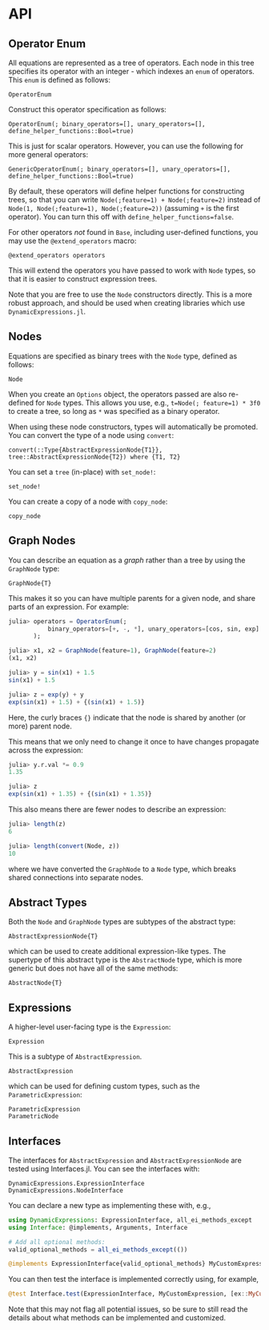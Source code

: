 # API

## Operator Enum

All equations are represented as a tree of operators. Each node in this tree
specifies its operator with an integer - which indexes an `enum` of operators.
This `enum` is defined as follows:

```@docs
OperatorEnum
```

Construct this operator specification as follows:

```@docs
OperatorEnum(; binary_operators=[], unary_operators=[], define_helper_functions::Bool=true)
```

This is just for scalar operators. However, you can use
the following for more general operators:

```@docs
GenericOperatorEnum(; binary_operators=[], unary_operators=[], define_helper_functions::Bool=true)
```

By default, these operators will define helper functions for constructing trees,
so that you can write `Node(;feature=1) + Node(;feature=2)` instead of
`Node(1, Node(;feature=1), Node(;feature=2))` (assuming `+` is the first operator).
You can turn this off with `define_helper_functions=false`.

For other operators *not* found in `Base`, including user-defined functions, you may
use the `@extend_operators` macro:

```@docs
@extend_operators operators
```

This will extend the operators you have passed to work with `Node` types, so that
it is easier to construct expression trees.

Note that you are free to use the `Node` constructors directly.
This is a more robust approach, and should be used when creating libraries
which use `DynamicExpressions.jl`.

## Nodes

Equations are specified as binary trees with the `Node` type, defined
as follows:

```@docs
Node
```

When you create an `Options` object, the operators
passed are also re-defined for `Node` types.
This allows you use, e.g., `t=Node(; feature=1) * 3f0` to create a tree, so long as
`*` was specified as a binary operator.

When using these node constructors, types will automatically be promoted.
You can convert the type of a node using `convert`:

```@docs
convert(::Type{AbstractExpressionNode{T1}}, tree::AbstractExpressionNode{T2}) where {T1, T2}
```

You can set a `tree` (in-place) with `set_node!`:

```@docs
set_node!
```

You can create a copy of a node with `copy_node`:

```@docs
copy_node
```

## Graph Nodes

You can describe an equation as a *graph* rather than a tree
by using the `GraphNode` type:

```@docs
GraphNode{T}
```

This makes it so you can have multiple parents for a given node,
and share parts of an expression. For example:

```julia
julia> operators = OperatorEnum(;
           binary_operators=[+, -, *], unary_operators=[cos, sin, exp]
       );

julia> x1, x2 = GraphNode(feature=1), GraphNode(feature=2)
(x1, x2)

julia> y = sin(x1) + 1.5
sin(x1) + 1.5

julia> z = exp(y) + y
exp(sin(x1) + 1.5) + {(sin(x1) + 1.5)}
```

Here, the curly braces `{}` indicate that the node
is shared by another (or more) parent node.

This means that we only need to change it once
to have changes propagate across the expression:

```julia
julia> y.r.val *= 0.9
1.35

julia> z
exp(sin(x1) + 1.35) + {(sin(x1) + 1.35)}
```

This also means there are fewer nodes to describe an expression:

```julia
julia> length(z)
6

julia> length(convert(Node, z))
10
```

where we have converted the `GraphNode` to a `Node` type,
which breaks shared connections into separate nodes.

## Abstract Types

Both the `Node` and `GraphNode` types are subtypes of the abstract type:

```@docs
AbstractExpressionNode{T}
```

which can be used to create additional expression-like types.
The supertype of this abstract type is the `AbstractNode` type,
which is more generic but does not have all of the same methods:

```@docs
AbstractNode{T}
```

## Expressions

A higher-level user-facing type is the `Expression`:

```@docs
Expression
```

This is a subtype of `AbstractExpression`.

```@docs
AbstractExpression
```

which can be used for defining custom types, such as the `ParametricExpression`:

```@docs
ParametricExpression
ParametricNode
```

## Interfaces

The interfaces for `AbstractExpression` and `AbstractExpressionNode` are
tested using Interfaces.jl. You can see the interfaces with:

```@docs
DynamicExpressions.ExpressionInterface
DynamicExpressions.NodeInterface
```

You can declare a new type as implementing these with, e.g.,

```julia
using DynamicExpressions: ExpressionInterface, all_ei_methods_except
using Interface: @implements, Arguments, Interface

# Add all optional methods:
valid_optional_methods = all_ei_methods_except(())

@implements ExpressionInterface{valid_optional_methods} MyCustomExpression [Arguments()]
```

You can then test the interface is implemented correctly using, for example,

```julia
@test Interface.test(ExpressionInterface, MyCustomExpression, [ex::MyCustomExpression])
```

Note that this may not flag all potential issues, so be sure to still read the details about
what methods can be implemented and customized.
